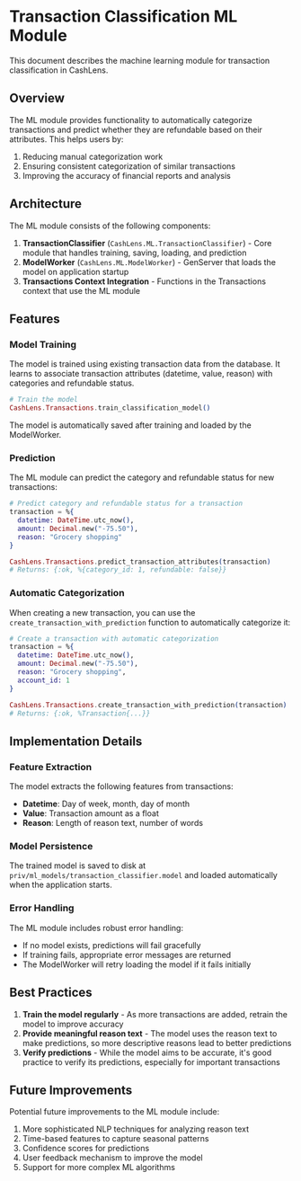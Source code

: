 # Transaction Classification ML Module

This document describes the machine learning module for transaction classification in CashLens.

## Overview

The ML module provides functionality to automatically categorize transactions and predict whether they are refundable based on their attributes. This helps users by:

1. Reducing manual categorization work
2. Ensuring consistent categorization of similar transactions
3. Improving the accuracy of financial reports and analysis

## Architecture

The ML module consists of the following components:

1. **TransactionClassifier** (`CashLens.ML.TransactionClassifier`) - Core module that handles training, saving, loading, and prediction
2. **ModelWorker** (`CashLens.ML.ModelWorker`) - GenServer that loads the model on application startup
3. **Transactions Context Integration** - Functions in the Transactions context that use the ML module

## Features

### Model Training

The model is trained using existing transaction data from the database. It learns to associate transaction attributes (datetime, value, reason) with categories and refundable status.

```elixir
# Train the model
CashLens.Transactions.train_classification_model()
```

The model is automatically saved after training and loaded by the ModelWorker.

### Prediction

The ML module can predict the category and refundable status for new transactions:

```elixir
# Predict category and refundable status for a transaction
transaction = %{
  datetime: DateTime.utc_now(),
  amount: Decimal.new("-75.50"),
  reason: "Grocery shopping"
}

CashLens.Transactions.predict_transaction_attributes(transaction)
# Returns: {:ok, %{category_id: 1, refundable: false}}
```

### Automatic Categorization

When creating a new transaction, you can use the `create_transaction_with_prediction` function to automatically categorize it:

```elixir
# Create a transaction with automatic categorization
transaction = %{
  datetime: DateTime.utc_now(),
  amount: Decimal.new("-75.50"),
  reason: "Grocery shopping",
  account_id: 1
}

CashLens.Transactions.create_transaction_with_prediction(transaction)
# Returns: {:ok, %Transaction{...}}
```

## Implementation Details

### Feature Extraction

The model extracts the following features from transactions:

- **Datetime**: Day of week, month, day of month
- **Value**: Transaction amount as a float
- **Reason**: Length of reason text, number of words

### Model Persistence

The trained model is saved to disk at `priv/ml_models/transaction_classifier.model` and loaded automatically when the application starts.

### Error Handling

The ML module includes robust error handling:

- If no model exists, predictions will fail gracefully
- If training fails, appropriate error messages are returned
- The ModelWorker will retry loading the model if it fails initially

## Best Practices

1. **Train the model regularly** - As more transactions are added, retrain the model to improve accuracy
2. **Provide meaningful reason text** - The model uses the reason text to make predictions, so more descriptive reasons lead to better predictions
3. **Verify predictions** - While the model aims to be accurate, it's good practice to verify its predictions, especially for important transactions

## Future Improvements

Potential future improvements to the ML module include:

1. More sophisticated NLP techniques for analyzing reason text
2. Time-based features to capture seasonal patterns
3. Confidence scores for predictions
4. User feedback mechanism to improve the model
5. Support for more complex ML algorithms

